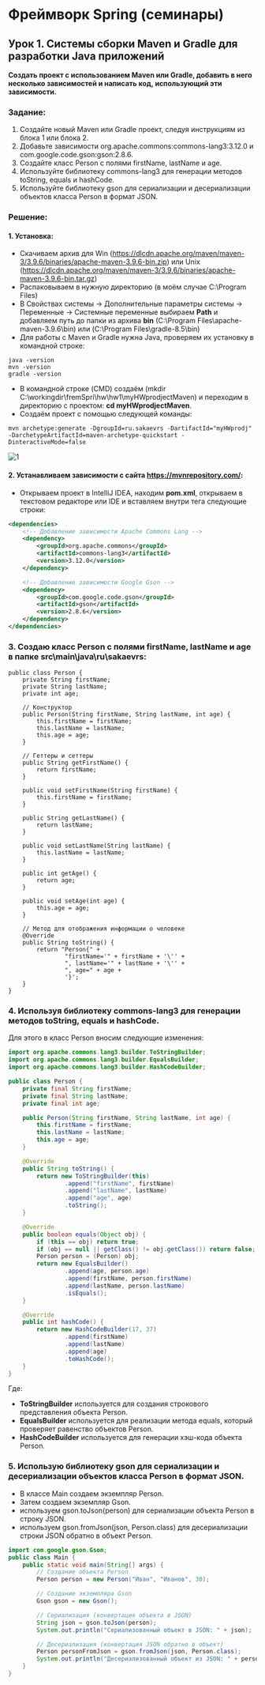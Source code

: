 # Фреймворк Spring (семинары)
## Урок 1. Системы сборки Maven и Gradle для разработки Java приложений
__Создать проект с использованием Maven или Gradle, добавить в него несколько зависимостей и написать код, использующий эти зависимости.__
### Задание:
1. Создайте новый Maven или Gradle проект, следуя инструкциям из блока 1 или блока 2.
2. Добавьте зависимости org.apache.commons:commons-lang3:3.12.0 и com.google.code.gson:gson:2.8.6.
3. Создайте класс Person с полями firstName, lastName и age.
4. Используйте библиотеку commons-lang3 для генерации методов toString, equals и hashCode.
5. Используйте библиотеку gson для сериализации и десериализации объектов класса Person в формат JSON.

### Решение:
#### 1. Установка:
- Скачиваем архив для Win (https://dlcdn.apache.org/maven/maven-3/3.9.6/binaries/apache-maven-3.9.6-bin.zip) или Unix (https://dlcdn.apache.org/maven/maven-3/3.9.6/binaries/apache-maven-3.9.6-bin.tar.gz)
- Распаковываем в нужную директорию (в моём случае C:\Program Files)
- В Свойствах системы -> Дополнительные параметры системы -> Переменные -> Системные переменные выбираем __Path__ и добавляем путь до папки из архива __bin__ (C:\Program Files\apache-maven-3.9.6\bin) или (C:\Program Files\gradle-8.5\bin)
- Для работы с Maven и Gradle нужна Java, проверяем их установку в командной строке:
~~~
java -version
mvn -version
gradle -version
~~~
- В командной строке (CMD) cоздаём (mkdir C:\workingdir\fremSpri\hw\hw1\myHWprodjectMaven) и переходим в директорию с проектом: __cd myHWprodjectMaven__.
- Создаём проект с помощью следующей команды:
~~~
mvn archetype:generate -DgroupId=ru.sakaevrs -DartifactId="myHWprodj" -DarchetypeArtifactId=maven-archetype-quickstart -DinteractiveMode=false
~~~
![1](img/1.bmp)
#### 2. Устанавливаем зависимости с сайта https://mvnrepository.com/:
- Открываем проект в IntelliJ IDEA, находим __pom.xml__, открываем в текстовом редакторе или IDE и вставляем внутри тега <dependencies> следующие строки:
```xml
<dependencies>
    <!-- Добавление зависимости Apache Commons Lang -->
    <dependency>
        <groupId>org.apache.commons</groupId>
        <artifactId>commons-lang3</artifactId>
        <version>3.12.0</version>
    </dependency>

    <!-- Добавление зависимости Google Gson -->
    <dependency>
        <groupId>com.google.code.gson</groupId>
        <artifactId>gson</artifactId>
        <version>2.8.6</version>
    </dependency>
</dependencies>
```
### 3. Создаю класс Person с полями firstName, lastName и age в папке __src\main\java\ru\sakaevrs__:
~~~
public class Person {
    private String firstName;
    private String lastName;
    private int age;

    // Конструктор
    public Person(String firstName, String lastName, int age) {
        this.firstName = firstName;
        this.lastName = lastName;
        this.age = age;
    }

    // Геттеры и сеттеры
    public String getFirstName() {
        return firstName;
    }

    public void setFirstName(String firstName) {
        this.firstName = firstName;
    }

    public String getLastName() {
        return lastName;
    }

    public void setLastName(String lastName) {
        this.lastName = lastName;
    }

    public int getAge() {
        return age;
    }

    public void setAge(int age) {
        this.age = age;
    }

    // Метод для отображения информации о человеке
    @Override
    public String toString() {
        return "Person{" +
                "firstName='" + firstName + '\'' +
                ", lastName='" + lastName + '\'' +
                ", age=" + age +
                '}';
    }
}
~~~
### 4. Используя библиотеку commons-lang3 для генерации методов toString, equals и hashCode.
Для этого в класс Person вносим следующие изменения:
```java
import org.apache.commons.lang3.builder.ToStringBuilder;
import org.apache.commons.lang3.builder.EqualsBuilder;
import org.apache.commons.lang3.builder.HashCodeBuilder;

public class Person {
    private final String firstName;
    private final String lastName;
    private final int age;

    public Person(String firstName, String lastName, int age) {
        this.firstName = firstName;
        this.lastName = lastName;
        this.age = age;
    }

    @Override
    public String toString() {
        return new ToStringBuilder(this)
                .append("firstName", firstName)
                .append("lastName", lastName)
                .append("age", age)
                .toString();
    }

    @Override
    public boolean equals(Object obj) {
        if (this == obj) return true;
        if (obj == null || getClass() != obj.getClass()) return false;
        Person person = (Person) obj;
        return new EqualsBuilder()
                .append(age, person.age)
                .append(firstName, person.firstName)
                .append(lastName, person.lastName)
                .isEquals();
    }

    @Override
    public int hashCode() {
        return new HashCodeBuilder(17, 37)
                .append(firstName)
                .append(lastName)
                .append(age)
                .toHashCode();
    }
}
```
Где:
- __ToStringBuilder__ используется для создания строкового представления объекта Person.
- __EqualsBuilder__ используется для реализации метода equals, который проверяет равенство объектов Person.
- __HashCodeBuilder__ используется для генерации хэш-кода объекта Person.
### 5. Использую библиотеку gson для сериализации и десериализации объектов класса Person в формат JSON.
- В классе Main создаем экземпляр Person.
- Затем создаем экземпляр Gson.
- используем gson.toJson(person) для сериализации объекта Person в строку JSON.
- используем gson.fromJson(json, Person.class) для десериализации строки JSON обратно в объект Person.
```java
import com.google.gson.Gson;
public class Main {
    public static void main(String[] args) {
        // Создание объекта Person
        Person person = new Person("Иван", "Иванов", 30);

        // Создание экземпляра Gson
        Gson gson = new Gson();

        // Сериализация (конвертация объекта в JSON)
        String json = gson.toJson(person);
        System.out.println("Сериализованный объект в JSON: " + json);

        // Десериализация (конвертация JSON обратно в объект)
        Person personFromJson = gson.fromJson(json, Person.class);
        System.out.println("Десериализованный объект из JSON: " + personFromJson);
    }
}
```